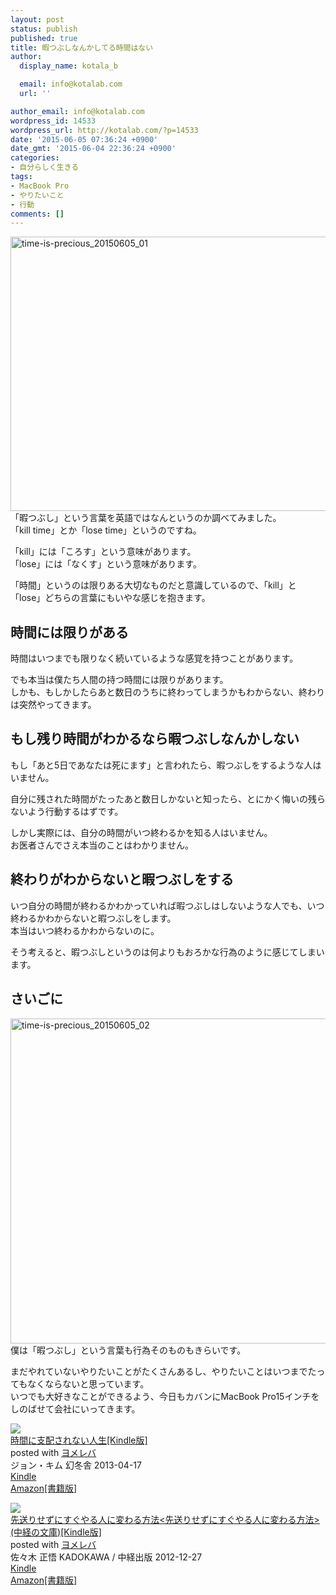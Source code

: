 ```yaml
---
layout: post
status: publish
published: true
title: 暇つぶしなんかしてる時間はない
author:
  display_name: kotala_b

  email: info@kotalab.com
  url: ''

author_email: info@kotalab.com
wordpress_id: 14533
wordpress_url: http://kotalab.com/?p=14533
date: '2015-06-05 07:36:24 +0900'
date_gmt: '2015-06-04 22:36:24 +0900'
categories:
- 自分らしく生きる
tags:
- MacBook Pro
- やりたいこと
- 行動
comments: []
---
```

<p><img src="http://kotalab.com/wp-content/uploads/2015/06/time-is-precious_20150605_01-780x439.jpg" alt="time-is-precious_20150605_01" width="780" height="439" class="aligncenter size-large wp-image-14536" /><br />
「暇つぶし」という言葉を英語ではなんというのか調べてみました。<br />
「kill time」とか「lose time」というのですね。</p>
<p>「kill」には「ころす」という意味があります。<br />
「lose」には「なくす」という意味があります。</p>
<p>「時間」というのは限りある大切なものだと意識しているので、「kill」と「lose」どちらの言葉にもいやな感じを抱きます。<br />
<!--more--></p>
<h2>時間には限りがある</h2>
<p>時間はいつまでも限りなく続いているような感覚を持つことがあります。</p>
<p>でも本当は僕たち人間の持つ時間には限りがあります。<br />
しかも、もしかしたらあと数日のうちに終わってしまうかもわからない、終わりは突然やってきます。</p>
<h2>もし残り時間がわかるなら暇つぶしなんかしない</h2>
<p>もし「あと5日であなたは死にます」と言われたら、暇つぶしをするような人はいません。</p>
<p>自分に残された時間がたったあと数日しかないと知ったら、とにかく悔いの残らないよう行動するはずです。</p>
<p>しかし実際には、自分の時間がいつ終わるかを知る人はいません。<br />
お医者さんでさえ本当のことはわかりません。</p>
<h2>終わりがわからないと暇つぶしをする</h2>
<p>いつ自分の時間が終わるかわかっていれば暇つぶしはしないような人でも、いつ終わるかわからないと暇つぶしをします。<br />
本当はいつ終わるかわからないのに。</p>
<p>そう考えると、暇つぶしというのは何よりもおろかな行為のように感じてしまいます。</p>
<h2>さいごに</h2>
<p><img src="http://kotalab.com/wp-content/uploads/2015/06/time-is-precious_20150605_02-780x520.jpg" alt="time-is-precious_20150605_02" width="780" height="520" class="aligncenter size-large wp-image-14535" /><br />
僕は「暇つぶし」という言葉も行為そのものもきらいです。</p>
<p>まだやれていないやりたいことがたくさんあるし、やりたいことはいつまでたってもなくならないと思っています。<br />
いつでも大好きなことができるよう、今日もカバンにMacBook Pro15インチをしのばせて会社にいってきます。</p>
<div class="booklink-box">
<div class="booklink-image"><a href="http://www.amazon.co.jp/exec/obidos/asin/B00CEPEI02/same-22/" rel="nofollow" target="_blank"><img src="http://ecx.images-amazon.com/images/I/51ez%2B2rU7nL._SL160_.jpg" style="border: none;" /></a></div>
<div class="booklink-info">
<div class="booklink-name"><a href="http://www.amazon.co.jp/exec/obidos/asin/B00CEPEI02/same-22/" rel="nofollow" target="_blank">時間に支配されない人生[Kindle版]</a>
<div class="booklink-powered-date">posted with <a href="http://yomereba.com" rel="nofollow" target="_blank">ヨメレバ</a></div>
</div>
<div class="booklink-detail">ジョン・キム 幻冬舎 2013-04-17    </div>
<div class="booklink-link2">
<div class="shoplinkkindle"><a href="http://www.amazon.co.jp/exec/obidos/ASIN/B00CEPEI02/same-22/" rel="nofollow" target="_blank">Kindle</a></div>
<div class="shoplinkamazon"><a href="http://www.amazon.co.jp/exec/obidos/ASIN/4344023625/same-22/" rel="nofollow" target="_blank">Amazon[書籍版]</a></div>
</p></div>
</div>
<div class="booklink-footer"></div>
</div>
<div class="booklink-box">
<div class="booklink-image"><a href="http://www.amazon.co.jp/exec/obidos/asin/B00ARBMSQG/same-22/" rel="nofollow" target="_blank"><img src="http://ecx.images-amazon.com/images/I/51lLDYud3FL._SL160_.jpg" style="border: none;" /></a></div>
<div class="booklink-info">
<div class="booklink-name"><a href="http://www.amazon.co.jp/exec/obidos/asin/B00ARBMSQG/same-22/" rel="nofollow" target="_blank">先送りせずにすぐやる人に変わる方法<先送りせずにすぐやる人に変わる方法> (中経の文庫)[Kindle版]</a>
<div class="booklink-powered-date">posted with <a href="http://yomereba.com" rel="nofollow" target="_blank">ヨメレバ</a></div>
</div>
<div class="booklink-detail">佐々木 正悟 KADOKAWA / 中経出版 2012-12-27    </div>
<div class="booklink-link2">
<div class="shoplinkkindle"><a href="http://www.amazon.co.jp/exec/obidos/ASIN/B00ARBMSQG/same-22/" rel="nofollow" target="_blank">Kindle</a></div>
<div class="shoplinkamazon"><a href="http://www.amazon.co.jp/exec/obidos/ASIN/4806142476/same-22/" rel="nofollow" target="_blank">Amazon[書籍版]</a></div>
</p></div>
</div>
<div class="booklink-footer"></div>
</div>
